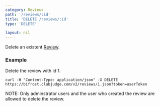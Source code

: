 ```yaml
---
category: Reviews
path: '/reviews/:id'
title: 'DELETE /reviews/:id'
type: 'DELETE'

layout: nil
---
```


Delete an existent [Review](#/review-model).

### Example

Delete the review with id 1.

```
curl -H "Content-Type: application/json" -X DELETE https://bifrost.clubjudge.com/v2/reviews/1.json?token=userToken
```

NOTE: Only adminstrator users and the user who created the review are allowed to delete the review.
